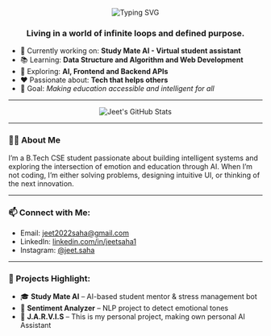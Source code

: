 <p align="center">
  <img src="https://readme-typing-svg.demolab.com?font=Fira+Code&pause=1000&color=58A6FF&width=700&height=45&lines=Hi+%F0%9F%91%8B%2C+I'm+Jeet+Saha;AI+Explorer+%F0%9F%A4%96;Frontend+%2B+Backend+Learner+%F0%9F%8C%90;Building+Study+Mate+AI+%F0%9F%9A%80;Coding+with+Purpose+%F0%9F%92%BB;Making+Education+Smarter+%F0%9F%8E%93" alt="Typing SVG" />
</p>

<h3 align="center">Living in a world of infinite loops and defined purpose.</h3>

- 🔭 Currently working on: **Study Mate AI - Virtual student assistant**
- 📚 Learning: **Data Structure and Algorithm and Web Development**
- 🧠 Exploring: **AI, Frontend and Backend APIs**
- ❤️ Passionate about: **Tech that helps others**
- 🎯 Goal: *Making education accessible and intelligent for all*

---

<p align="center">
  <img src="https://github-readme-stats.vercel.app/api?username=jeetsaha1&show_icons=true&theme=radical" alt="Jeet's GitHub Stats" />
</p>


---

### 🧑‍💻 About Me
I’m a B.Tech CSE student passionate about building intelligent systems and exploring the intersection of emotion and education through AI. When I’m not coding, I’m either solving problems, designing intuitive UI, or thinking of the next innovation.

---

### 📫 Connect with Me:
- Email: jeet2022saha@gmail.com  
- LinkedIn: [linkedin.com/in/jeetsaha1](https://www.linkedin.com/in/jeet-saha1)  
- Instagram: [@jeet.saha](https://instagram.com/jeet.saha)

---

### 📌 Projects Highlight:
- 🎓 **Study Mate AI** – AI-based student mentor & stress management bot  
- 🧠 **Sentiment Analyzer** – NLP project to detect emotional tones  
- 🤖 **J.A.R.V.I.S** – This is my personal project, making own personal AI Assistant  
